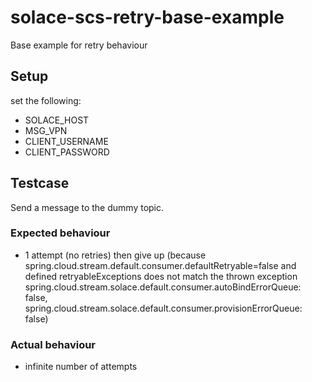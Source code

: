 # solace-scs-retry-base-example
Base example for retry behaviour

## Setup
set the following:

- SOLACE_HOST
- MSG_VPN
- CLIENT_USERNAME
- CLIENT_PASSWORD

## Testcase
Send a message to the dummy topic.

### Expected behaviour
- 1 attempt (no retries) then give up
  (because spring.cloud.stream.default.consumer.defaultRetryable=false and
  defined retryableExceptions does not match the thrown exception
  spring.cloud.stream.solace.default.consumer.autoBindErrorQueue: false,
  spring.cloud.stream.solace.default.consumer.provisionErrorQueue: false)

### Actual behaviour
- infinite number of attempts